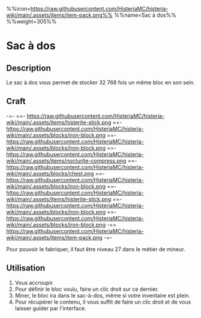 %%icon=https://raw.githubusercontent.com/HisteriaMC/histeria-wiki/main/.assets/items/item-pack.png%%
%%name=Sac à dos%%
%%weight=305%%

# Sac à dos

## Description

Le sac à dos vous permet de stocker 32 768 fois un même bloc en son sein.

## Craft
-=-
 ==- https://raw.githubusercontent.com/HisteriaMC/histeria-wiki/main/.assets/items/histerite-stick.png
 ==- https://raw.githubusercontent.com/HisteriaMC/histeria-wiki/main/.assets/blocks/iron-block.png
 ==- https://raw.githubusercontent.com/HisteriaMC/histeria-wiki/main/.assets/blocks/iron-block.png
 ==- https://raw.githubusercontent.com/HisteriaMC/histeria-wiki/main/.assets/items/nocturite-compress.png
 ==- https://raw.githubusercontent.com/HisteriaMC/histeria-wiki/main/.assets/blocks/chest.png
 ==- https://raw.githubusercontent.com/HisteriaMC/histeria-wiki/main/.assets/blocks/iron-block.png
 ==- https://raw.githubusercontent.com/HisteriaMC/histeria-wiki/main/.assets/items/histerite-stick.png
 ==- https://raw.githubusercontent.com/HisteriaMC/histeria-wiki/main/.assets/blocks/iron-block.png
 ==- https://raw.githubusercontent.com/HisteriaMC/histeria-wiki/main/.assets/blocks/iron-block.png
 -== https://raw.githubusercontent.com/HisteriaMC/histeria-wiki/main/.assets/items/item-pack.png
-=-

Pour pouvoir le fabriquer, il faut être niveau 27 dans le métier de mineur.

## Utilisation
1. Vous accroupir.
2. Pour définir le bloc voulu, faire un clic droit sur ce dernier.
3. Miner, le bloc ira dans le sac-à-dos, même si votre inventaire est plein.
4. Pour récupérer le contenu, il vous suffit de faire un clic droit et de vous laisser guider par l'interface.
